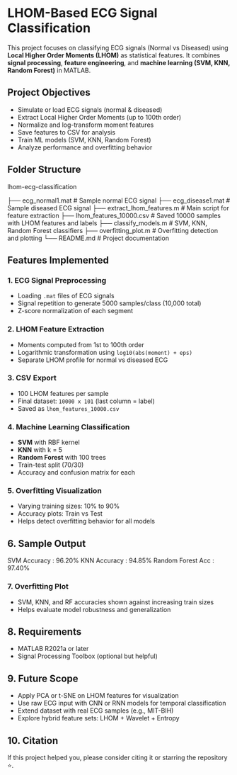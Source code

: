 # LHOM-Based ECG Signal Classification

This project focuses on classifying ECG signals (Normal vs Diseased) using **Local Higher Order Moments (LHOM)** as statistical features. It combines **signal processing**, **feature engineering**, and **machine learning (SVM, KNN, Random Forest)** in MATLAB.

## Project Objectives
- Simulate or load ECG signals (normal & diseased)
- Extract Local Higher Order Moments (up to 100th order)
- Normalize and log-transform moment features
- Save features to CSV for analysis
- Train ML models (SVM, KNN, Random Forest)
- Analyze performance and overfitting behavior

##  Folder Structure
lhom-ecg-classification

├──    ecg_normal1.mat # Sample normal ECG signal
├──    ecg_disease1.mat # Sample diseased ECG signal
├──    extract_lhom_features.m # Main script for feature extraction
├──    lhom_features_10000.csv # Saved 10000 samples with LHOM features and labels
├──    classify_models.m # SVM, KNN, Random Forest classifiers
├──    overfitting_plot.m # Overfitting detection and plotting
└──    README.md # Project documentation

##  Features Implemented

###  1. ECG Signal Preprocessing
- Loading `.mat` files of ECG signals
- Signal repetition to generate 5000 samples/class (10,000 total)
- Z-score normalization of each segment

###  2. LHOM Feature Extraction
- Moments computed from 1st to 100th order
- Logarithmic transformation using `log10(abs(moment) + eps)`
- Separate LHOM profile for normal vs diseased ECG

###  3. CSV Export
- 100 LHOM features per sample
- Final dataset: `10000 x 101` (last column = label)
- Saved as `lhom_features_10000.csv`

###  4. Machine Learning Classification
- **SVM** with RBF kernel  
- **KNN** with k = 5  
- **Random Forest** with 100 trees  
- Train-test split (70/30)
- Accuracy and confusion matrix for each

###  5. Overfitting Visualization
- Varying training sizes: 10% to 90%
- Accuracy plots: Train vs Test
- Helps detect overfitting behavior for all models

##  6. Sample Output
   SVM Accuracy : 96.20%
   KNN Accuracy : 94.85%
   Random Forest Acc : 97.40%

###  7. Overfitting Plot
- SVM, KNN, and RF accuracies shown against increasing train sizes
- Helps evaluate model robustness and generalization

##  8. Requirements
- MATLAB R2021a or later
- Signal Processing Toolbox (optional but helpful)

##  9. Future Scope
- Apply PCA or t-SNE on LHOM features for visualization
- Use raw ECG input with CNN or RNN models for temporal classification
- Extend dataset with real ECG samples (e.g., MIT-BIH)
- Explore hybrid feature sets: LHOM + Wavelet + Entropy

##  10. Citation
If this project helped you, please consider citing it or starring the repository ⭐.
